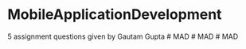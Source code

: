 # MobileApplicationDevelopment
5 assignment questions given by Gautam Gupta
#   M A D  
 #   M A D  
 #   M A D  
 